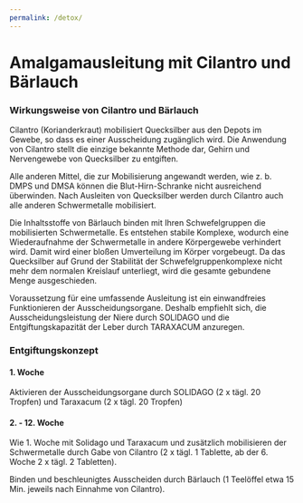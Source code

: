 ```yaml
---
permalink: /detox/
---
```


# Amalgamausleitung mit Cilantro und Bärlauch

### Wirkungsweise von Cilantro und Bärlauch

Cilantro (Korianderkraut) mobilisiert Quecksilber aus den Depots im Gewebe, so dass es einer Ausscheidung zugänglich wird. Die Anwendung von Cilantro stellt die einzige bekannte Methode dar, Gehirn und Nervengewebe von Quecksilber zu entgiften.  

Alle anderen Mittel, die zur Mobilisierung angewandt werden, wie z. b. DMPS und DMSA können die Blut-Hirn-Schranke nicht ausreichend überwinden. Nach Ausleiten von Quecksilber werden durch Cilantro auch alle anderen Schwermetalle mobilisiert.

Die Inhaltsstoffe von Bärlauch binden mit Ihren Schwefelgruppen die mobilisierten Schwermetalle. Es entstehen stabile Komplexe, wodurch eine Wiederaufnahme der Schwermetalle in andere Körpergewebe verhindert wird. Damit wird einer bloßen Umverteilung im Körper vorgebeugt. Da das Quecksilber auf Grund der Stabilität der Schwefelgruppenkomplexe nicht mehr dem normalen Kreislauf unterliegt, wird die gesamte gebundene Menge ausgeschieden.

Voraussetzung für eine umfassende Ausleitung ist ein einwandfreies Funktionieren der Ausscheidungsorgane. Deshalb empfiehlt sich, die Ausscheidungsleistung der Niere durch SOLlDAGO und die Entgiftungskapazität der Leber durch TARAXACUM anzuregen.

### Entgiftungskonzept

#### 1. Woche

Aktivieren der Ausscheidungsorgane durch SOLlDAGO (2 x tägl. 20 Tropfen) und Taraxacum (2 x tägl. 20 Tropfen)

#### 2. - 12. Woche 

Wie 1. Woche mit Solidago und Taraxacum und zusätzlich mobilisieren der Schwermetalle durch Gabe von Cilantro (2 x tägl. 1 Tablette, ab der 6. Woche 2 x tägl. 2 Tabletten).

Binden und beschleunigtes Ausscheiden durch Bärlauch (1 Teelöffel etwa 15 Min. jeweils nach Einnahme von Cilantro).
